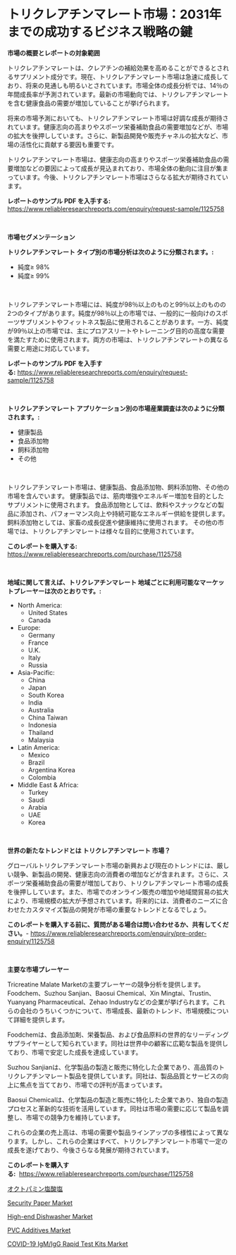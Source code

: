 <p><h1>トリクレアチンマレート市場：2031年までの成功するビジネス戦略の鍵</h1></p><p><strong>市場の概要とレポートの対象範囲</strong></p>
<p><p>トリクレアチンマレートは、クレアチンの補給効果を高めることができるとされるサプリメント成分です。現在、トリクレアチンマレート市場は急速に成長しており、将来の見通しも明るいとされています。市場全体の成長分析では、14％の年間成長率が予測されています。最新の市場動向では、トリクレアチンマレートを含む健康食品の需要が増加していることが挙げられます。</p><p>将来の市場予測においても、トリクレアチンマレート市場は好調な成長が期待されています。健康志向の高まりやスポーツ栄養補助食品の需要増加などが、市場の拡大を後押ししています。さらに、新製品開発や販売チャネルの拡大など、市場の活性化に貢献する要因も重要です。</p><p>トリクレアチンマレート市場は、健康志向の高まりやスポーツ栄養補助食品の需要増加などの要因によって成長が見込まれており、市場全体の動向に注目が集まっています。今後、トリクレアチンマレート市場はさらなる拡大が期待されています。</p></p>
<p><strong>レポートのサンプル PDF を入手する:</strong> <a href="https://www.reliableresearchreports.com/enquiry/request-sample/1125758">https://www.reliableresearchreports.com/enquiry/request-sample/1125758</a></p>
<p>&nbsp;</p>
<p><strong>市場セグメンテーション</strong></p>
<p><strong>トリクレアチンマレート タイプ別の市場分析は次のように分類されます。:</strong></p>
<p><ul><li>純度≥ 98%</li><li>純度≥ 99%</li></ul></p>
<p>&nbsp;</p>
<p><p>トリクレアチンマレート市場には、純度が98％以上のものと99％以上のものの2つのタイプがあります。純度が98％以上の市場では、一般的に一般向けのスポーツサプリメントやフィットネス製品に使用されることがあります。一方、純度が99％以上の市場では、主にプロアスリートやトレーニング目的の高度な需要を満たすために使用されます。両方の市場は、トリクレアチンマレートの異なる需要と用途に対応しています。</p></p>
<p><strong>レポートのサンプル PDF を入手する:</strong>&nbsp;<a href="https://www.reliableresearchreports.com/enquiry/request-sample/1125758">https://www.reliableresearchreports.com/enquiry/request-sample/1125758</a></p>
<p>&nbsp;</p>
<p><strong> トリクレアチンマレート アプリケーション別の市場産業調査は次のように分類されます。:</strong></p>
<p><ul><li>健康製品</li><li>食品添加物</li><li>飼料添加物</li><li>その他</li></ul></p>
<p>&nbsp;</p>
<p><p>トリクレアチンマレート市場は、健康製品、食品添加物、飼料添加物、その他の市場を含んでいます。 健康製品では、筋肉増強やエネルギー増加を目的としたサプリメントに使用されます。 食品添加物としては、飲料やスナックなどの製品に添加され、パフォーマンス向上や持続可能なエネルギー供給を提供します。 飼料添加物としては、家畜の成長促進や健康維持に使用されます。 その他の市場では、トリクレアチンマレートは様々な目的に使用されています。</p></p>
<p><strong>このレポートを購入する:</strong>&nbsp; <a href="https://www.reliableresearchreports.com/purchase/1125758">https://www.reliableresearchreports.com/purchase/1125758</a></p>
<p>&nbsp;</p>
<p><strong>地域に関して言えば、トリクレアチンマレート 地域ごとに利用可能なマーケットプレーヤーは次のとおりです。:</strong></p>
<p><ul>
    <li>
        North America:
        <ul>
            <li>United States</li>
            <li>Canada</li>
        </ul>
    </li>
    <li>
        Europe:
        <ul>
            <li>Germany</li>
            <li>France</li>
            <li>U.K.</li>
            <li>Italy</li>
            <li>Russia</li>
        </ul>
    </li>
    <li>
        Asia-Pacific:
        <ul>
            <li>China</li>
            <li>Japan</li>
            <li>South Korea</li>
            <li>India</li>
            <li>Australia</li>
            <li>China Taiwan</li>
            <li>Indonesia</li>
            <li>Thailand</li>
            <li>Malaysia</li>
        </ul>
    </li>
    <li>
        Latin America:
        <ul>
            <li>Mexico</li>
            <li>Brazil</li>
            <li>Argentina Korea</li>
            <li>Colombia</li>
        </ul>
    </li>
    <li>
        Middle East & Africa:
        <ul>
            <li>Turkey</li>
            <li>Saudi</li>
            <li>Arabia</li>
            <li>UAE</li>
            <li>Korea</li>
        </ul>
    </li>
    </ul></p>
<p>&nbsp;</p>
<p><strong>世界の新たなトレンドとは トリクレアチンマレート 市場？</strong></p>
<p><p>グローバルトリクレアチンマレート市場の新興および現在のトレンドには、厳しい競争、新製品の開発、健康志向の消費者の増加などが含まれます。さらに、スポーツ栄養補助食品の需要が増加しており、トリクレアチンマレート市場の成長を後押ししています。また、市場でのオンライン販売の増加や地域間貿易の拡大により、市場規模の拡大が予想されています。将来的には、消費者のニーズに合わせたカスタマイズ製品の開発が市場の重要なトレンドとなるでしょう。</p></p>
<p><strong>このレポートを購入する前に、質問がある場合は問い合わせるか、共有してください。</strong>- <a href="https://www.reliableresearchreports.com/enquiry/pre-order-enquiry/1125758">https://www.reliableresearchreports.com/enquiry/pre-order-enquiry/1125758</a></p>
<p>&nbsp;</p>
<p><strong>主要な市場プレーヤー</strong></p>
<p><p>Tricreatine Malate Marketの主要プレーヤーの競争分析を提供します。Foodchem、Suzhou Sanjian、Baosui Chemical、Xin Mingtai、Trustin、Yuanyang Pharmaceutical、Zehao Industryなどの企業が挙げられます。これらの会社のうちいくつかについて、市場成長、最新のトレンド、市場規模について詳細を提供します。</p><p>Foodchemは、食品添加剤、栄養製品、および食品原料の世界的なリーディングサプライヤーとして知られています。同社は世界中の顧客に広範な製品を提供しており、市場で安定した成長を達成しています。</p><p>Suzhou Sanjianは、化学製品の製造と販売に特化した企業であり、高品質のトリクレアチンマレート製品を提供しています。同社は、製品品質とサービスの向上に焦点を当てており、市場での評判が高まっています。</p><p>Baosui Chemicalは、化学製品の製造と販売に特化した企業であり、独自の製造プロセスと革新的な技術を活用しています。同社は市場の需要に応じて製品を調整し、市場での競争力を維持しています。</p><p>これらの企業の売上高は、市場の需要や製品ラインアップの多様性によって異なります。しかし、これらの企業はすべて、トリクレアチンマレート市場で一定の成長を遂げており、今後さらなる発展が期待されています。</p></p>
<p><strong>このレポートを購入する:</strong>&nbsp;&nbsp;<a href="https://www.reliableresearchreports.com/purchase/1125758">https://www.reliableresearchreports.com/purchase/1125758</a></p>
<p><p><a href="https://github.com/sghwr779811674/Market-Research-Report-List-1/blob/main/8156486189575.md">オクトパミン塩酸塩</a></p><p><a href="https://github.com/lbird53714/Market-Research-Report-List-3/blob/main/security-paper-market.md">Security Paper Market</a></p><p><a href="https://view.publitas.com/reportprime-1/high-end-dishwasher-market-size-market-trends-and-growth-outlook-forecasted-for-period-from-2023-to-2030/">High-end Dishwasher Market</a></p><p><a href="https://github.com/dringals/Market-Research-Report-List-3/blob/main/pvc-additives-market.md">PVC Additives Market</a></p><p><a href="https://issuu.com/reportprime-2/docs/covid-19-igmigg-rapid-test-kits-market-size-2030.p">COVID-19 IgM/IgG Rapid Test Kits Market</a></p></p>